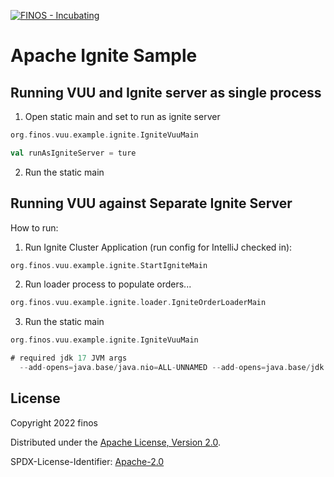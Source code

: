 [![FINOS - Incubating](https://cdn.jsdelivr.net/gh/finos/contrib-toolbox@master/images/badge-incubating.svg)](https://community.finos.org/docs/governance/Software-Projects/stages/incubating)

# Apache Ignite Sample

## Running VUU and Ignite server as single process
1. Open static main and set to run as ignite server
```scala
org.finos.vuu.example.ignite.IgniteVuuMain

val runAsIgniteServer = ture

```
2. Run the static main

## Running VUU against Separate Ignite Server

How to run: 

1. Run Ignite Cluster Application (run config for IntelliJ checked in): 

```scala
org.finos.vuu.example.ignite.StartIgniteMain
```

2. Run loader process to populate orders...

```scala
org.finos.vuu.example.ignite.loader.IgniteOrderLoaderMain
```

3. Run the static main

```scala
org.finos.vuu.example.ignite.IgniteVuuMain

# required jdk 17 JVM args
  --add-opens=java.base/java.nio=ALL-UNNAMED --add-opens=java.base/jdk.internal.access=ALL-UNNAMED --add-opens=java.base/jdk.internal.misc=ALL-UNNAMED --add-opens=java.base/sun.nio.ch=ALL-UNNAMED --add-opens=java.base/sun.util.calendar=ALL-UNNAMED --add-opens=java.management/com.sun.jmx.mbeanserver=ALL-UNNAMED --add-opens=jdk.internal.jvmstat/sun.jvmstat.monitor=ALL-UNNAMED --add-opens=java.base/sun.reflect.generics.reflectiveObjects=ALL-UNNAMED --add-opens=jdk.management/com.sun.management.internal=ALL-UNNAMED --add-opens=java.base/java.io=ALL-UNNAMED --add-opens=java.base/java.nio=ALL-UNNAMED --add-opens=java.base/java.net=ALL-UNNAMED --add-opens=java.base/java.util=ALL-UNNAMED --add-opens=java.base/java.util.concurrent=ALL-UNNAMED --add-opens=java.base/java.util.concurrent.locks=ALL-UNNAMED --add-opens=java.base/java.util.concurrent.atomic=ALL-UNNAMED --add-opens=java.base/java.lang=ALL-UNNAMED --add-opens=java.base/java.lang.invoke=ALL-UNNAMED --add-opens=java.base/java.math=ALL-UNNAMED --add-opens=java.sql/java.sql=ALL-UNNAMED --add-opens=java.base/java.lang.reflect=ALL-UNNAMED --add-opens=java.base/java.time=ALL-UNNAMED --add-opens=java.base/java.text=ALL-UNNAMED --add-opens=java.management/sun.management=ALL-UNNAMED --add-opens java.desktop/java.awt.font=ALL-UNNAMED
```
## License

Copyright 2022 finos

Distributed under the [Apache License, Version 2.0](http://www.apache.org/licenses/LICENSE-2.0).

SPDX-License-Identifier: [Apache-2.0](https://spdx.org/licenses/Apache-2.0)
